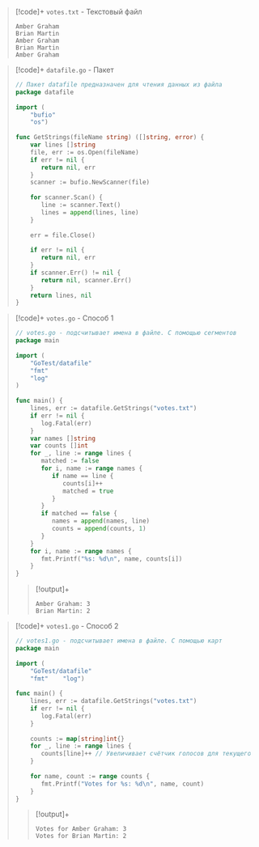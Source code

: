 >[!code]+ `votes.txt` - Текстовый файл
>```
> Amber Graham
> Brian Martin
> Amber Graham
> Brian Martin
> Amber Graham
>```

>[!code]+ `datafile.go` - Пакет
>```go
> // Пакет datafile предназначен для чтения данных из файла  
> package datafile  
>   
> import (  
>     "bufio"  
>     "os")  
>   
> func GetStrings(fileName string) ([]string, error) {  
>     var lines []string  
>     file, err := os.Open(fileName)  
>     if err != nil {  
>        return nil, err  
>     }  
>     scanner := bufio.NewScanner(file)  
>   
>     for scanner.Scan() {  
>        line := scanner.Text()  
>        lines = append(lines, line)  
>     }  
>   
>     err = file.Close()  
>   
>     if err != nil {  
>        return nil, err  
>     }  
>     if scanner.Err() != nil {  
>        return nil, scanner.Err()  
>     }  
>     return lines, nil  
> }
>```

> [!code]+ `votes.go` - Способ 1
> ```go
> // votes.go - подсчитывает имена в файле. С помощью сегментов  
> package main  
>   
> import (  
>     "GoTest/datafile"  
>     "fmt"    
>     "log"
> )  
>   
> func main() {  
>     lines, err := datafile.GetStrings("votes.txt")  
>     if err != nil {  
>        log.Fatal(err)  
>     }  
>     var names []string  
>     var counts []int  
>     for _, line := range lines {  
>        matched := false  
>        for i, name := range names {  
>           if name == line {  
>              counts[i]++  
>              matched = true  
>           }  
>        }  
>        if matched == false {  
>           names = append(names, line)  
>           counts = append(counts, 1)  
>        }  
>     }  
>     for i, name := range names {  
>        fmt.Printf("%s: %d\n", name, counts[i])  
>     }  
> }
> ```
> > [!output]+
> > ```
> > Amber Graham: 3
> > Brian Martin: 2
> > ```

> [!code]+ `votes1.go` - Способ 2
> ```go
> // votes1.go - подсчитывает имена в файле. С помощью карт  
> package main  
>   
> import (  
>     "GoTest/datafile"  
>     "fmt"    "log")  
>   
> func main() {  
>     lines, err := datafile.GetStrings("votes.txt")  
>     if err != nil {  
>        log.Fatal(err)  
>     }  
>   
>     counts := map[string]int{}  
>     for _, line := range lines {  
>        counts[line]++ // Увеличивает счётчик голосов для текущего кандидата  
>     }  
>   
>     for name, count := range counts {  
>        fmt.Printf("Votes for %s: %d\n", name, count)  
>     }  
> }
> ```
> > [!output]+
> > ```
> > Votes for Amber Graham: 3
> > Votes for Brian Martin: 2
> > ```



